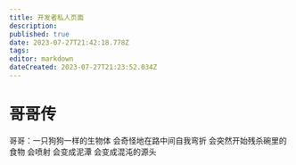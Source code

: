 ```yaml
---
title: 开发者私人页面
description: 
published: true
date: 2023-07-27T21:42:18.778Z
tags: 
editor: markdown
dateCreated: 2023-07-27T21:23:52.034Z
---
```


# 哥哥传

哥哥：一只狗狗一样的生物体
会奇怪地在路中间自我弯折
会突然开始残杀碗里的食物
会喷射 会变成泥潭 会变成混沌的源头
